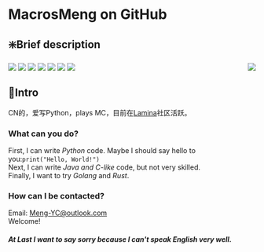 # MacrosMeng on GitHub

## ❇️Brief description
![](https://img.shields.io/badge/Language-Python-blue?style=for-the-badge&labelColor=%23222222&color=%233572a3)
![](https://img.shields.io/badge/Nation-China-red?style=for-the-badge&labelColor=%23222222&color=%23ff0000)
![](https://img.shields.io/badge/City-Suzhou%2C%20Jangsu-red?style=for-the-badge&labelColor=%23222222&color=%2377c97b)
![](https://img.shields.io/badge/MBTI-INFP-red?style=for-the-badge&labelColor=%23222222&color=%2355b060)
![](https://img.shields.io/github/sponsors/MacroMeng?style=for-the-badge&color=%23dd1111&labelColor=%23222222)
![](https://img.shields.io/github/followers/MacroMeng?style=for-the-badge&labelColor=%23222222)
![](https://img.shields.io/github/stars/MacroMeng?style=for-the-badge&labelColor=%23222222&color=%23ff9922)
<img align="right" src="https://github-readme-stats.vercel.app/api?username=MacroMeng&show_icons=true&icon_color=5bc54e&text_color=dddddd&bg_color=222222&hide_title=true"/>

## 📃Intro
CN的，爱写Python，plays MC，目前在[Lamina](https://github.com/Lamina-dev/Lamina)社区活跃。

### What can you do?
First, I can write *Python* code. Maybe I should say hello to you:`print("Hello, World!")`  
Next, I can write *Java and C-like* code, but not very skilled.  
Finally, I want to try *Golang* and *Rust*.

### How can I be contacted?
Email: Meng-YC@outlook.com  
Welcome!

##### At Last I want to say sorry because I can't speak English very well.

<!---
MacroMeng/MacroMeng is a ✨ special ✨ repository because its `README.md` (this file) appears on your GitHub profile.
You can click the Preview link to take a look at your changes.
--->
